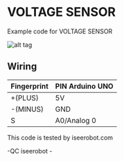 # VOLTAGE SENSOR
Example code for VOLTAGE SENSOR

![alt tag](http://www.emartee.com/Images/websites/emartee.com/Voltage(2).jpg)

## Wiring ##
| Fingerprint   | PIN Arduino UNO |
| ------------- | --------------- |
| +(PLUS)       | 5V              |
| -(MINUS)      | GND             |
| S             | A0/Analog 0     |

This code is tested by iseerobot.com

-QC iseerobot -